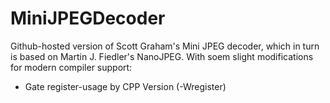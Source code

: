 # MiniJPEGDecoder

Github-hosted version of Scott Graham's Mini JPEG decoder, which in turn is based on Martin J. Fiedler's NanoJPEG.
With soem slight modifications for modern compiler support:
* Gate register-usage by CPP Version (-Wregister)
